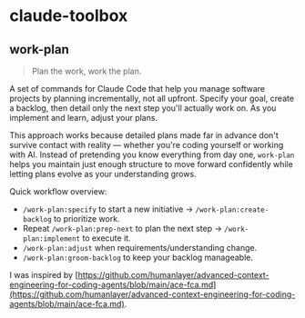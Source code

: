 # claude-toolbox

## work-plan 

> Plan the work, work the plan.

A set of commands for Claude Code that help you manage software projects by 
planning incrementally, not all upfront. Specify your goal, create a backlog, 
then detail only the next step you'll actually work on. As you implement and 
learn, adjust your plans.

This approach works because detailed plans made far in advance don't survive 
contact with reality — whether you're coding yourself or working with AI. 
Instead of pretending you know everything from day one, `work-plan` helps you 
maintain just enough structure to move forward confidently while letting plans 
evolve as your understanding grows.

Quick workflow overview: 
 * `/work-plan:specify` to start a new initiative → `/work-plan:create-backlog`
 to prioritize work.
 * Repeat `/work-plan:prep-next` to plan the next step → `/work-plan:implement`
 to execute it. 
 * `/work-plan:adjust` when requirements/understanding change.
 * `/work-plan:groom-backlog` to keep your backlog manageable.

 I was inspired by [https://github.com/humanlayer/advanced-context-engineering-for-coding-agents/blob/main/ace-fca.md](https://github.com/humanlayer/advanced-context-engineering-for-coding-agents/blob/main/ace-fca.md).
